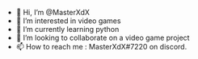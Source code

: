 - 👋 Hi, I’m @MasterXdX
- 👀 I’m interested in video games
- 🌱 I’m currently learning python
- 💞️ I’m looking to collaborate on a video game project
- 📫 How to reach me : MasterXdX#7220 on discord.
